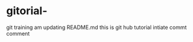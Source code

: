 gitorial-
=========

git training 
am updating README.md 
this is git hub tutorial
intiate commt comment 
